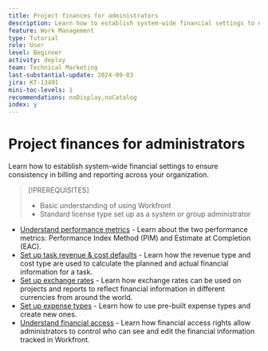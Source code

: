 ```yaml
---
title: Project finances for administrators 
description: Learn how to establish system-wide financial settings to ensure consistency in billing and reporting across your organization.
feature: Work Management
type: Tutorial
role: User
level: Beginner
activity: deploy
team: Technical Marketing
last-substantial-update: 2024-09-03
jira: KT-13491
mini-toc-levels: 1
recommendations: noDisplay,noCatalog
index: y
---
```


# Project finances for administrators 

Learn how to establish system-wide financial settings to ensure consistency in billing and reporting across your organization.


>[!PREREQUISITES]
>
>* Basic understanding of using Workfront
>* Standard license type set up as a system or group administrator

* [Understand performance metrics](understand-performance-metrics.md) - Learn about the two performance metrics: Performance Index Method (PIM) and Estimate at Completion (EAC).
* [Set up task revenue & cost defaults](set-up-task-revenue-and-cost-defaults.md) - Learn how the revenue type and cost type are used to calculate the planned and actual financial information for a task.
* [Set up exchange rates](set-up-exchange-rates.md) - Learn how exchange rates can be used on projects and reports to reflect financial information in different currencies from around the world.
* [Set up expense types](set-up-expense-types.md) - Learn how to use pre-built expense types and create new ones.
* [Understand financial access](understand-financial-access.md) - Learn how financial access rights allow administrators to control who can see and edit the financial information tracked in Workfront.

